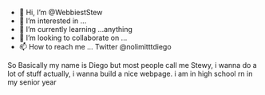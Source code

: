 - 👋 Hi, I’m @WebbiestStew
- 👀 I’m interested in ...
- 🌱 I’m currently learning ...anything
- 💞️ I’m looking to collaborate on ...
- 📫 How to reach me ... Twitter @nolimitttdiego

<!---
WebbiestStew/WebbiestStew is a ✨ special ✨ repository because its `README.md` (this file) appears on your GitHub profile.
You can click the Preview link to take a look at your changes.
--->

So Basically my name is Diego but most people call me Stewy, i wanna do a lot of stuff actually, i wanna build a nice webpage.
i am in high school rn in my senior year

